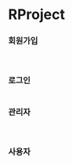 # RProject
<div>
  <h3>회원가입</h3>
  <img src="https://github.com/parkhongjoon/RProject/blob/main/img/회원가입1.png" alt="">
  <img src="https://github.com/parkhongjoon/RProject/blob/main/img/회원가입2.png" alt="">
  <img src="https://github.com/parkhongjoon/RProject/blob/main/img/회원가입3.png" alt="">
  <h3>로그인</h3>
  <img src="https://github.com/parkhongjoon/RProject/blob/main/img/로그인1.png" alt="">
  <h3>관리자</h3>
  <img src="https://github.com/parkhongjoon/RProject/blob/main/img/관리자1.png" alt="">
  <img src="https://github.com/parkhongjoon/RProject/blob/main/img/관리자2.png" alt="">
  <img src="https://github.com/parkhongjoon/RProject/blob/main/img/관리자3.png" alt="">
  <img src="https://github.com/parkhongjoon/RProject/blob/main/img/관리자4.png" alt="">
  <h3>사용자</h3>
  <img src="https://github.com/parkhongjoon/RProject/blob/main/img/사용자1.png" alt="">
  <img src="https://github.com/parkhongjoon/RProject/blob/main/img/사용자2.png" alt="">
  <img src="https://github.com/parkhongjoon/RProject/blob/main/img/사용자3.png" alt="">
  <img src="https://github.com/parkhongjoon/RProject/blob/main/img/사용자4 예약없음.png" alt="">
  <img src="https://github.com/parkhongjoon/RProject/blob/main/img/사용자4 예약 유.png" alt="">
  <img src="https://github.com/parkhongjoon/RProject/blob/main/img/사용자4 예약 유 2.png" alt="">
</div>
</body>
</html>
